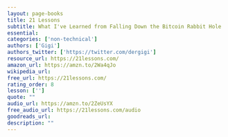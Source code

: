 ```yaml
---
layout: page-books
title: 21 Lessons
subtitle: What I've Learned from Falling Down the Bitcoin Rabbit Hole
essential: 
categories: ['non-technical']
authors: ['Gigi']
authors_twitter: ['https://twitter.com/dergigi']
resource_url: https://21lessons.com/
amazon_url: https://amzn.to/2Wa4qJo
wikipedia_url: 
free_url: https://21lessons.com/
rating_order: 8
lesson: ['']
quote: ""
audio_url: https://amzn.to/2ZeUsYX
free_audio_url: https://21lessons.com/audio
goodreads_url: 
description: ""
---
```

